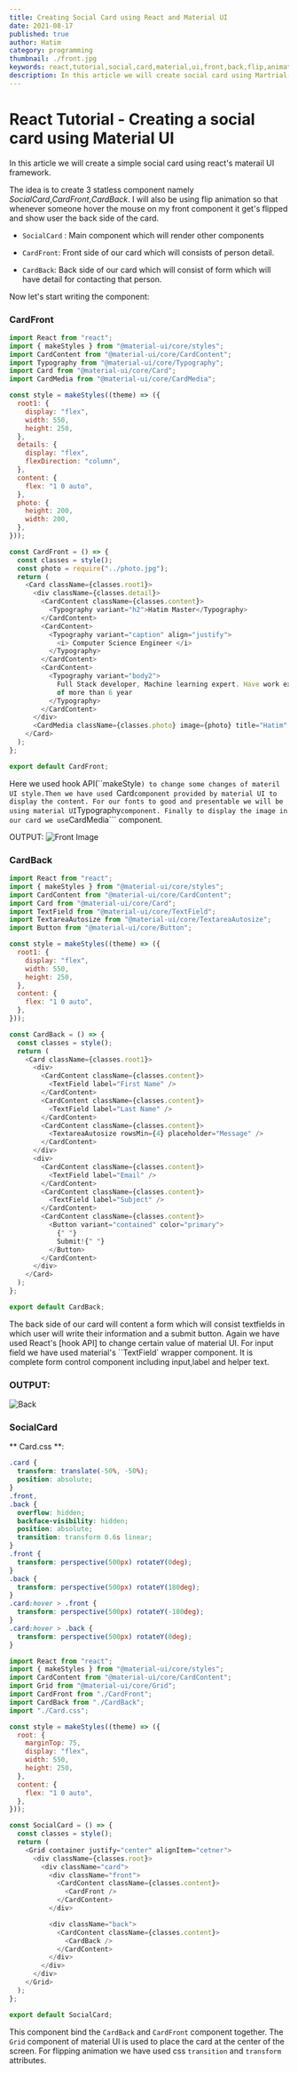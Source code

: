 ```yaml
---
title: Creating Social Card using React and Material UI
date: 2021-08-17
published: true
author: Hatim
category: programming
thumbnail: ./front.jpg
keywords: react,tutorial,social,card,material,ui,front,back,flip,animation,hover,mouse,components,flip,grid,layout,responsive,learn
description: In this article we will create social card using Martrial-UI framework and react.
---
```


# React Tutorial - Creating a social card using Material UI

In this article we will create a simple social card using react's materail UI framework.

The idea is to create 3 statless component namely _SocialCard_,_CardFront_,_CardBack_. I will also be using flip animation so that whenever someone hover the mouse on my front component it get's flipped and show user the back side of the card.

- `SocialCard` : Main component which will render other components

- `CardFront`: Front side of our card which will consists of person detail.

- `CardBack`: Back side of our card which will consist of form which will have detail for contacting that person.

Now let's start writing the component:

### CardFront

```javascript
import React from "react";
import { makeStyles } from "@material-ui/core/styles";
import CardContent from "@material-ui/core/CardContent";
import Typography from "@material-ui/core/Typography";
import Card from "@material-ui/core/Card";
import CardMedia from "@material-ui/core/CardMedia";

const style = makeStyles((theme) => ({
  root1: {
    display: "flex",
    width: 550,
    height: 250,
  },
  details: {
    display: "flex",
    flexDirection: "column",
  },
  content: {
    flex: "1 0 auto",
  },
  photo: {
    height: 200,
    width: 200,
  },
}));

const CardFront = () => {
  const classes = style();
  const photo = require("../photo.jpg");
  return (
    <Card className={classes.root1}>
      <div className={classes.detail}>
        <CardContent className={classes.content}>
          <Typography variant="h2">Hatim Master</Typography>
        </CardContent>
        <CardContent>
          <Typography variant="caption" align="justify">
            <i> Computer Science Engineer </i>
          </Typography>
        </CardContent>
        <CardContent>
          <Typography variant="body2">
            Full Stack developer, Machine learning expert. Have work expieriance
            of more than 6 year
          </Typography>
        </CardContent>
      </div>
      <CardMedia className={classes.photo} image={photo} title="Hatim" />
    </Card>
  );
};

export default CardFront;
```

Here we used hook API(``makeStyle`) to change some changes of materil UI style.Then we have used `Card`component provided by material UI to display the content. For our fonts to good and presentable we will be using material UI`Typography`component. Finally to display the image in our card we use`CardMedia``` component.

OUTPUT:
![Front Image](./front.jpg)

### CardBack

```javascript
import React from "react";
import { makeStyles } from "@material-ui/core/styles";
import CardContent from "@material-ui/core/CardContent";
import Card from "@material-ui/core/Card";
import TextField from "@material-ui/core/TextField";
import TextareaAutosize from "@material-ui/core/TextareaAutosize";
import Button from "@material-ui/core/Button";

const style = makeStyles((theme) => ({
  root1: {
    display: "flex",
    width: 550,
    height: 250,
  },
  content: {
    flex: "1 0 auto",
  },
}));

const CardBack = () => {
  const classes = style();
  return (
    <Card className={classes.root1}>
      <div>
        <CardContent className={classes.content}>
          <TextField label="First Name" />
        </CardContent>
        <CardContent className={classes.content}>
          <TextField label="Last Name" />
        </CardContent>
        <CardContent className={classes.content}>
          <TextareaAutosize rowsMin={4} placeholder="Message" />
        </CardContent>
      </div>
      <div>
        <CardContent className={classes.content}>
          <TextField label="Email" />
        </CardContent>
        <CardContent className={classes.content}>
          <TextField label="Subject" />
        </CardContent>
        <CardContent className={classes.content}>
          <Button variant="contained" color="primary">
            {" "}
            Submit!{" "}
          </Button>
        </CardContent>
      </div>
    </Card>
  );
};

export default CardBack;
```

The back side of our card will content a form which will consist textfields in which user will write their information and a submit button. Again we have used React's [hook API] to change certain value of material UI. For input field we have used material's ``TextField` wrapper component. It is complete form control component including input,label and helper text.

### OUTPUT:

![Back](./back.webp)

### SocialCard

** Card.css **:

```css
.card {
  transform: translate(-50%, -50%);
  position: absolute;
}
.front,
.back {
  overflow: hidden;
  backface-visibility: hidden;
  position: absolute;
  transition: transform 0.6s linear;
}
.front {
  transform: perspective(500px) rotateY(0deg);
}
.back {
  transform: perspective(500px) rotateY(180deg);
}
.card:hover > .front {
  transform: perspective(500px) rotateY(-180deg);
}
.card:hover > .back {
  transform: perspective(500px) rotateY(0deg);
}
```

```javascript
import React from "react";
import { makeStyles } from "@material-ui/core/styles";
import CardContent from "@material-ui/core/CardContent";
import Grid from "@material-ui/core/Grid";
import CardFront from "./CardFront";
import CardBack from "./CardBack";
import "./Card.css";

const style = makeStyles((theme) => ({
  root: {
    marginTop: 75,
    display: "flex",
    width: 550,
    height: 250,
  },
  content: {
    flex: "1 0 auto",
  },
}));

const SocialCard = () => {
  const classes = style();
  return (
    <Grid container justify="center" alignItem="cetner">
      <div className={classes.root}>
        <div className="card">
          <div className="front">
            <CardContent className={classes.content}>
              <CardFront />
            </CardContent>
          </div>

          <div className="back">
            <CardContent className={classes.content}>
              <CardBack />
            </CardContent>
          </div>
        </div>
      </div>
    </Grid>
  );
};

export default SocialCard;
```

This component bind the `CardBack` and `CardFront` component together. The `Grid` component of material UI is used to place the card at the center of the screen. For flipping animation we have used css `transition` and `transform` attributes.
